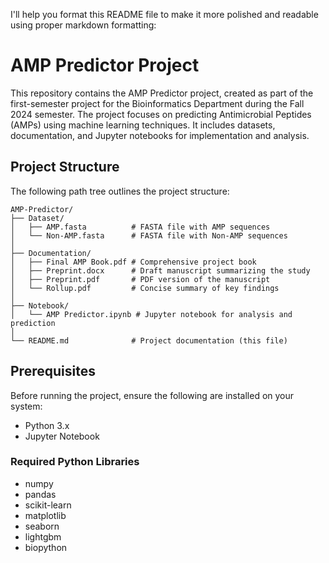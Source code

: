 I'll help you format this README file to make it more polished and readable using proper markdown formatting:

# AMP Predictor Project

This repository contains the AMP Predictor project, created as part of the first-semester project for the Bioinformatics Department during the Fall 2024 semester. The project focuses on predicting Antimicrobial Peptides (AMPs) using machine learning techniques. It includes datasets, documentation, and Jupyter notebooks for implementation and analysis.

## Project Structure

The following path tree outlines the project structure:

```
AMP-Predictor/
├── Dataset/
│   ├── AMP.fasta          # FASTA file with AMP sequences
│   └── Non-AMP.fasta      # FASTA file with Non-AMP sequences
│
├── Documentation/
│   ├── Final AMP Book.pdf # Comprehensive project book
│   ├── Preprint.docx      # Draft manuscript summarizing the study
│   ├── Preprint.pdf       # PDF version of the manuscript
│   └── Rollup.pdf         # Concise summary of key findings
│
├── Notebook/
│   └── AMP Predictor.ipynb # Jupyter notebook for analysis and prediction
│
└── README.md              # Project documentation (this file)
```

## Prerequisites

Before running the project, ensure the following are installed on your system:

* Python 3.x
* Jupyter Notebook

### Required Python Libraries

* numpy
* pandas
* scikit-learn
* matplotlib
* seaborn
* lightgbm
* biopython
